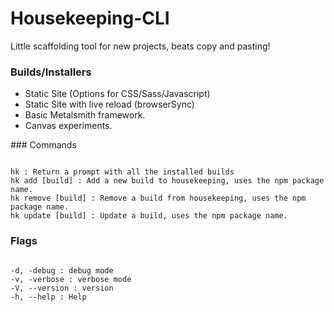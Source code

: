 # Housekeeping-CLI

Little scaffolding tool for new projects, beats copy and pasting!

### Builds/Installers

- Static Site (Options for CSS/Sass/Javascript)
- Static Site with live reload (browserSync)
- Basic Metalsmith framework.
- Canvas experiments.

### Commands

```

hk : Return a prompt with all the installed builds
hk add [build] : Add a new build to housekeeping, uses the npm package name.
hk remove [build] : Remove a build from housekeeping, uses the npm package name.
hk update [build] : Update a build, uses the npm package name.

```

### Flags

```

-d, -debug : debug mode
-v, -verbose : verbose mode
-V, --version : version
-h, --help : Help

```